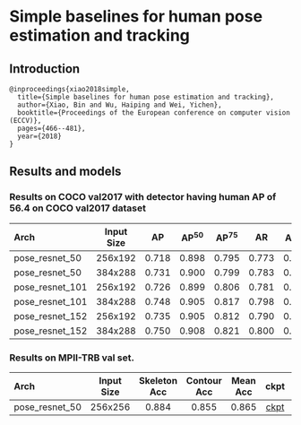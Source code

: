 # Simple baselines for human pose estimation and tracking

## Introduction
```
@inproceedings{xiao2018simple,
  title={Simple baselines for human pose estimation and tracking},
  author={Xiao, Bin and Wu, Haiping and Wei, Yichen},
  booktitle={Proceedings of the European conference on computer vision (ECCV)},
  pages={466--481},
  year={2018}
}
```

## Results and models

### Results on COCO val2017 with detector having human AP of 56.4 on COCO val2017 dataset

| Arch | Input Size | AP | AP<sup>50</sup> | AP<sup>75</sup> | AR | AR<sup>50</sup> | ckpt | log |
| :-------------- | :-----------: | :------: | :------: | :------: | :------: | :------: |:------: |:------: |
| pose_resnet_50  | 256x192 | 0.718 | 0.898 | 0.795 | 0.773 | 0.937 | [ckpt](https://openmmlab.oss-cn-hangzhou.aliyuncs.com/mmpose/top_down/resnet/res50_coco_256x192-ec54d7f3_20200709.pth) | [log](https://openmmlab.oss-cn-hangzhou.aliyuncs.com/mmpose/top_down/resnet/res50_coco_256x192_20200709.log.json) |
| pose_resnet_50  | 384x288 | 0.731 | 0.900 | 0.799 | 0.783 | 0.931 | [ckpt](https://openmmlab.oss-cn-hangzhou.aliyuncs.com/mmpose/top_down/resnet/res50_coco_384x288-e6f795e9_20200709.pth) | [log](https://openmmlab.oss-cn-hangzhou.aliyuncs.com/mmpose/top_down/resnet/res50_coco_384x288_20200709.log.json) |
| pose_resnet_101 | 256x192 | 0.726 | 0.899 | 0.806 | 0.781 | 0.939 | [ckpt](https://openmmlab.oss-cn-hangzhou.aliyuncs.com/mmpose/top_down/resnet/res101_coco_256x192-6e6babf0_20200708.pth) | [log](https://openmmlab.oss-cn-hangzhou.aliyuncs.com/mmpose/top_down/resnet/res101_coco_256x192_20200708.log.json) |
| pose_resnet_101 | 384x288 | 0.748 | 0.905 | 0.817 | 0.798 | 0.940 | [ckpt](https://openmmlab.oss-cn-hangzhou.aliyuncs.com/mmpose/top_down/resnet/res101_coco_384x288-8c71bdc9_20200709.pth) | [log](https://openmmlab.oss-cn-hangzhou.aliyuncs.com/mmpose/top_down/resnet/res101_coco_384x288_20200709.log.json) |
| pose_resnet_152 | 256x192 | 0.735 | 0.905 | 0.812 | 0.790 | 0.943 | [ckpt](https://openmmlab.oss-cn-hangzhou.aliyuncs.com/mmpose/top_down/resnet/res152_coco_256x192-f6e307c2_20200709.pth) | [log](https://openmmlab.oss-cn-hangzhou.aliyuncs.com/mmpose/top_down/resnet/res152_coco_256x192_20200709.log.json) |
| pose_resnet_152 | 384x288 | 0.750 | 0.908 | 0.821 | 0.800 | 0.942 | [ckpt](https://openmmlab.oss-cn-hangzhou.aliyuncs.com/mmpose/top_down/resnet/res152_coco_384x288-3860d4c9_20200709.pth) | [log](https://openmmlab.oss-cn-hangzhou.aliyuncs.com/mmpose/top_down/resnet/res152_coco_384x288_20200709.log.json) |

### Results on MPII-TRB val set.

| Arch | Input Size | Skeleton Acc   | Contour Acc   | Mean Acc | ckpt    | log     |
| :--- | :--------: | :------: | :------: |:------: |:------: |:------: |
| pose_resnet_50  | 256x256 | 0.884 | 0.855 | 0.865 | [ckpt](https://openmmlab.oss-cn-hangzhou.aliyuncs.com/mmpose/top_down/resnet/res50_trbmpi_256x256-f0305d2e_20200727.pth) | [log](https://openmmlab.oss-cn-hangzhou.aliyuncs.com/mmpose/top_down/resnet/res50_trbmpi_256x256_20200727.log.json) |
